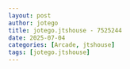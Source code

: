 ```yaml
---
layout: post
author: jotego
title: jotego.jtshouse - 7525244
date: 2025-07-04
categories: [Arcade, jtshouse]
tags: [jotego.jtshouse]
---
```


